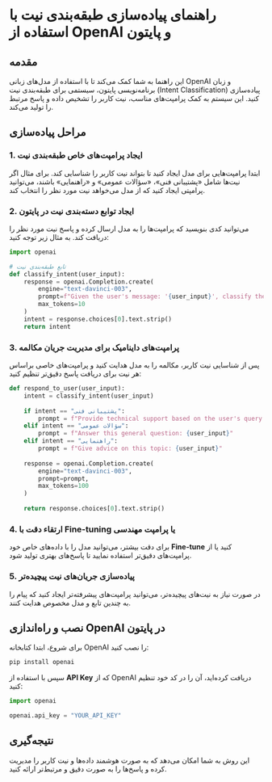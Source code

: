 
# راهنمای پیاده‌سازی طبقه‌بندی نیت با استفاده از OpenAI و پایتون

## مقدمه
این راهنما به شما کمک می‌کند تا با استفاده از مدل‌های زبانی OpenAI و زبان برنامه‌نویسی پایتون، سیستمی برای طبقه‌بندی نیت (Intent Classification) پیاده‌سازی کنید. این سیستم به کمک پرامپت‌های مناسب، نیت کاربر را تشخیص داده و پاسخ مرتبط را تولید می‌کند.

## مراحل پیاده‌سازی

### 1. ایجاد پرامپت‌های خاص طبقه‌بندی نیت
ابتدا پرامپت‌هایی برای مدل ایجاد کنید تا بتواند نیت کاربر را شناسایی کند. برای مثال اگر نیت‌ها شامل «پشتیبانی فنی»، «سؤالات عمومی» و «راهنمایی» باشند، می‌توانید پرامپتی ایجاد کنید که از مدل می‌خواهد نیت مورد نظر را انتخاب کند.

### 2. ایجاد توابع دسته‌بندی نیت در پایتون
می‌توانید کدی بنویسید که پرامپت‌ها را به مدل ارسال کرده و پاسخ نیت مورد نظر را دریافت کند. به مثال زیر توجه کنید:

```python
import openai

# تابع طبقه‌بندی نیت
def classify_intent(user_input):
    response = openai.Completion.create(
        engine="text-davinci-003",
        prompt=f"Given the user's message: '{user_input}', classify the intent as one of the following: 'پشتیبانی فنی', 'سؤالات عمومی', or 'راهنمایی'.",
        max_tokens=10
    )
    intent = response.choices[0].text.strip()
    return intent
```

### 3. پرامپت‌های داینامیک برای مدیریت جریان مکالمه
پس از شناسایی نیت کاربر، مکالمه را به مدل هدایت کنید و پرامپت‌های خاصی براساس هر نیت برای دریافت پاسخ دقیق‌تر تنظیم کنید:

```python
def respond_to_user(user_input):
    intent = classify_intent(user_input)
    
    if intent == "پشتیبانی فنی":
        prompt = f"Provide technical support based on the user's query: {user_input}"
    elif intent == "سؤالات عمومی":
        prompt = f"Answer this general question: {user_input}"
    elif intent == "راهنمایی":
        prompt = f"Give advice on this topic: {user_input}"
    
    response = openai.Completion.create(
        engine="text-davinci-003",
        prompt=prompt,
        max_tokens=100
    )
    
    return response.choices[0].text.strip()
```

### 4. ارتقاء دقت با **Fine-tuning** یا **پرامپت‌ مهندسی**
برای دقت بیشتر، می‌توانید مدل را با داده‌های خاص خود **Fine-tune** کنید یا از پرامپت‌های دقیق‌تر استفاده نمایید تا پاسخ‌های بهتری تولید شود.

### 5. پیاده‌سازی جریان‌های نیت پیچیده‌تر
در صورت نیاز به نیت‌های پیچیده‌تر، می‌توانید پرامپت‌های پیشرفته‌تر ایجاد کنید که پیام را به چندین تابع و مدل مخصوص هدایت کنند.

## نصب و راه‌اندازی OpenAI در پایتون

برای شروع، ابتدا کتابخانه OpenAI را نصب کنید:

```bash
pip install openai
```

سپس با استفاده از **API Key** که از OpenAI دریافت کرده‌اید، آن را در کد خود تنظیم کنید:

```python
import openai

openai.api_key = "YOUR_API_KEY"
```

## نتیجه‌گیری
این روش به شما امکان می‌دهد که به صورت هوشمند داده‌ها و نیت کاربر را مدیریت کرده و پاسخ‌ها را به صورت دقیق و مرتبط‌تر ارائه کنید.
